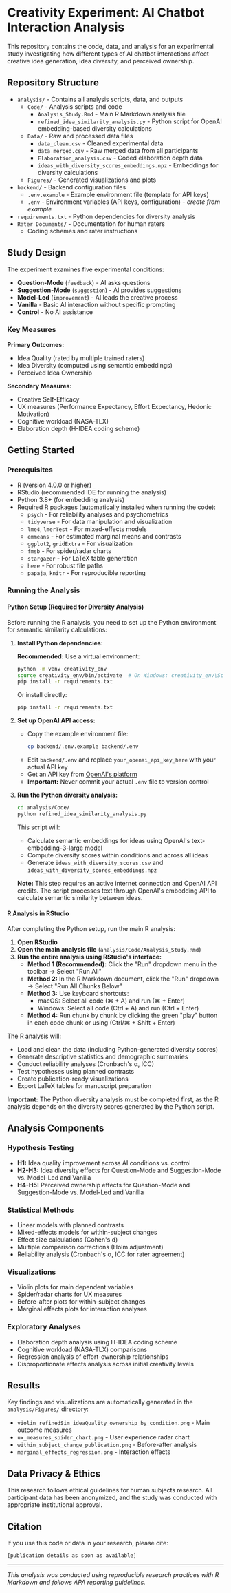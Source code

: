 # Creativity Experiment: AI Chatbot Interaction Analysis

This repository contains the code, data, and analysis for an experimental study investigating how different types of AI chatbot interactions affect creative idea generation, idea diversity, and perceived ownership.

## Repository Structure

- `analysis/` - Contains all analysis scripts, data, and outputs
  - `Code/` - Analysis scripts and code
    - `Analysis_Study.Rmd` - Main R Markdown analysis file  
    - `refined_idea_similarity_analysis.py` - Python script for OpenAI embedding-based diversity calculations
  - `Data/` - Raw and processed data files
    - `data_clean.csv` - Cleaned experimental data
    - `data_merged.csv` - Raw merged data from all participants
    - `Elaboration_analysis.csv` - Coded elaboration depth data
    - `ideas_with_diversity_scores_embeddings.npz` - Embeddings for diversity calculations
  - `Figures/` - Generated visualizations and plots
- `backend/` - Backend configuration files
  - `.env.example` - Example environment file (template for API keys)
  - `.env` - Environment variables (API keys, configuration) - *create from example*
- `requirements.txt` - Python dependencies for diversity analysis
- `Rater Documents/` - Documentation for human raters
  - Coding schemes and rater instructions

## Study Design

The experiment examines five experimental conditions:
- **Question-Mode** (`feedback`) - AI asks questions
- **Suggestion-Mode** (`suggestion`) - AI provides suggestions  
- **Model-Led** (`improvement`) - AI leads the creative process
- **Vanilla** - Basic AI interaction without specific prompting
- **Control** - No AI assistance

### Key Measures

**Primary Outcomes:**
- Idea Quality (rated by multiple trained raters)
- Idea Diversity (computed using semantic embeddings)
- Perceived Idea Ownership

**Secondary Measures:**
- Creative Self-Efficacy
- UX measures (Performance Expectancy, Effort Expectancy, Hedonic Motivation)
- Cognitive workload (NASA-TLX)
- Elaboration depth (H-IDEA coding scheme)

## Getting Started

### Prerequisites

- R (version 4.0.0 or higher)
- RStudio (recommended IDE for running the analysis)
- Python 3.8+ (for embedding analysis)
- Required R packages (automatically installed when running the code):
  - `psych` - For reliability analyses and psychometrics
  - `tidyverse` - For data manipulation and visualization
  - `lme4`, `lmerTest` - For mixed-effects models
  - `emmeans` - For estimated marginal means and contrasts
  - `ggplot2`, `gridExtra` - For visualization
  - `fmsb` - For spider/radar charts
  - `stargazer` - For LaTeX table generation
  - `here` - For robust file paths
  - `papaja`, `knitr` - For reproducible reporting

### Running the Analysis

#### Python Setup (Required for Diversity Analysis)

Before running the R analysis, you need to set up the Python environment for semantic similarity calculations:

1. **Install Python dependencies:**
   
   **Recommended:** Use a virtual environment:
   ```bash
   python -m venv creativity_env
   source creativity_env/bin/activate  # On Windows: creativity_env\Scripts\activate
   pip install -r requirements.txt
   ```
   
   Or install directly:
   ```bash
   pip install -r requirements.txt
   ```

2. **Set up OpenAI API access:**
   - Copy the example environment file:
     ```bash
     cp backend/.env.example backend/.env
     ```
   - Edit `backend/.env` and replace `your_openai_api_key_here` with your actual API key
   - Get an API key from [OpenAI's platform](https://platform.openai.com/api-keys)
   - **Important:** Never commit your actual `.env` file to version control

3. **Run the Python diversity analysis:**
   ```bash
   cd analysis/Code/
   python refined_idea_similarity_analysis.py
   ```
   
   This script will:
   - Calculate semantic embeddings for ideas using OpenAI's text-embedding-3-large model
   - Compute diversity scores within conditions and across all ideas
   - Generate `ideas_with_diversity_scores.csv` and `ideas_with_diversity_scores_embeddings.npz`
   
   **Note:** This step requires an active internet connection and OpenAI API credits. The script processes text through OpenAI's embedding API to calculate semantic similarity between ideas.

#### R Analysis in RStudio

After completing the Python setup, run the main R analysis:

1. **Open RStudio**
2. **Open the main analysis file** (`analysis/Code/Analysis_Study.Rmd`)
3. **Run the entire analysis using RStudio's interface:**
   - **Method 1 (Recommended):** Click the "Run" dropdown menu in the toolbar → Select "Run All"
   - **Method 2:** In the R Markdown document, click the "Run" dropdown → Select "Run All Chunks Below"
   - **Method 3:** Use keyboard shortcuts:
     - macOS: Select all code (⌘ + A) and run (⌘ + Enter)  
     - Windows: Select all code (Ctrl + A) and run (Ctrl + Enter)
   - **Method 4:** Run chunk by chunk by clicking the green "play" button in each code chunk or using (Ctrl/⌘ + Shift + Enter)

The R analysis will:
- Load and clean the data (including Python-generated diversity scores)
- Generate descriptive statistics and demographic summaries
- Conduct reliability analyses (Cronbach's α, ICC)
- Test hypotheses using planned contrasts
- Create publication-ready visualizations
- Export LaTeX tables for manuscript preparation

**Important:** The Python diversity analysis must be completed first, as the R analysis depends on the diversity scores generated by the Python script.

## Analysis Components

### Hypothesis Testing
- **H1:** Idea quality improvement across AI conditions vs. control
- **H2-H3:** Idea diversity effects for Question-Mode and Suggestion-Mode vs. Model-Led and Vanilla
- **H4-H5:** Perceived ownership effects for Question-Mode and Suggestion-Mode vs. Model-Led and Vanilla

### Statistical Methods
- Linear models with planned contrasts
- Mixed-effects models for within-subject changes
- Effect size calculations (Cohen's d)
- Multiple comparison corrections (Holm adjustment)
- Reliability analysis (Cronbach's α, ICC for rater agreement)

### Visualizations
- Violin plots for main dependent variables
- Spider/radar charts for UX measures
- Before-after plots for within-subject changes
- Marginal effects plots for interaction analyses

### Exploratory Analyses
- Elaboration depth analysis using H-IDEA coding scheme
- Cognitive workload (NASA-TLX) comparisons
- Regression analysis of effort-ownership relationships
- Disproportionate effects analysis across initial creativity levels

## Results

Key findings and visualizations are automatically generated in the `analysis/Figures/` directory:
- `violin_refinedSim_ideaQuality_ownership_by_condition.png` - Main outcome measures
- `ux_measures_spider_chart.png` - User experience radar chart
- `within_subject_change_publication.png` - Before-after analysis
- `marginal_effects_regression.png` - Interaction effects


## Data Privacy & Ethics

This research follows ethical guidelines for human subjects research. All participant data has been anonymized, and the study was conducted with appropriate institutional approval.

## Citation

If you use this code or data in your research, please cite:

```
[publication details as soon as available]
```

---

*This analysis was conducted using reproducible research practices with R Markdown and follows APA reporting guidelines.*

